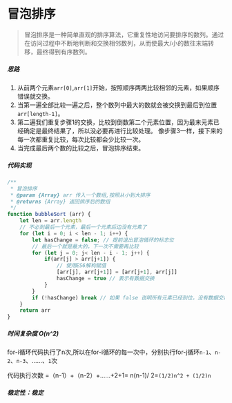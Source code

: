 # 冒泡排序
> 冒泡排序是一种简单直观的排序算法，它重复性地访问要排序的数列。通过在访问过程中不断地判断和交换相邻数列，从而使最大/小的数往末端转移，最终得到有序数列。
##### 思路
1. 从前两个元素`arr[0]`,`arr[1]`开始，按照顺序两两比较相邻的元素，如果顺序错误就交换。
2. 当第一遍全部比较一遍之后，整个数列中最大的数就会被交换到最后到位置`arr[length-1]`。
3. 第二遍我们重复步骤1的交换，比较到倒数第二个元素位置，因为最末元素已经确定是最终结果了，所以没必要再进行比较处理。
像步骤3一样，接下来的每一次都重复比较，每次比较都会少比较一次。
4. 当完成最后两个数的比较之后，冒泡排序结束。
##### 代码实现
```javascript
/**
 * 冒泡排序
 * @param {Array} arr 传入一个数组,按照从小到大排序
 * @returns {Array} 返回排序后的数组
 */
function bubbleSort (arr) {
    let len = arr.length
	// 不必到最后一个元素，最后一个元素后边没有元素了
    for (let i = 0; i < len - 1; i++) {
        let hasChange = false; // 提前退出冒泡循环的标志位
        // 最后一个就是最大的，下一次不需要再比较
        for (let j = 0; j< len - i - 1; j++) {
            if(arr[j] > arr[j+1]) {
                // 使用ES6解构赋值
                [arr[j], arr[j+1]] = [arr[j+1], arr[j]]
                hasChange = true // 表示有数据交换
            }
        }
        if (!hasChange) break // 如果 false 说明所有元素已经到位，没有数据交换，提前退出
    }
    return arr
}
```
##### 时间复杂度 O(n^2)
for-i循环代码执行了n次,所以在for-i循环的每一次中，分别执行for-j循环`n-1`、`n-2`、`n-3`、……、`1`次

代码执行次数 =（n-1）+（n-2）+……+2+1= n(n-1)/ 2=`(1/2)n^2 + (1/2)n`

##### 稳定性：稳定